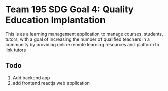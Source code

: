 # Team 195 SDG Goal 4: Quality Education Implantation

This is as a learning management application to manage courses, students, tutors, with a goal of increasing the number of qualified teachers in a community by providing online remote learning resources and platform to link tutors

## Todo

1. Add backend app
2. add frontend reactjs web application
